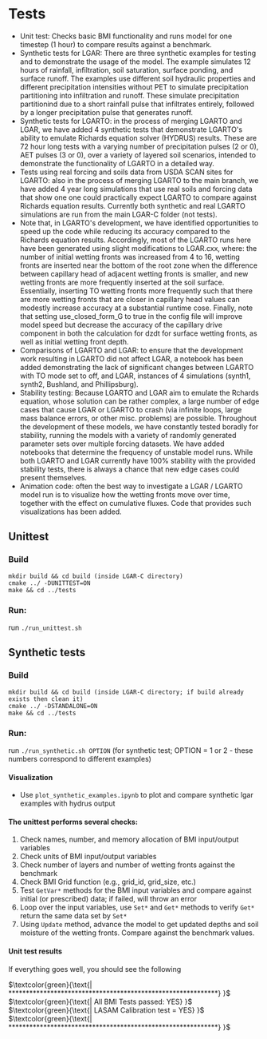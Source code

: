 # Tests
- Unit test: Checks basic BMI functionality and runs model for one timestep (1 hour) to compare results against a benchmark.
- Synthetic tests for LGAR: There are three synthetic examples for testing and to demonstrate the usage of the model. The example simulates 12 hours of rainfall, infiltration, soil saturation, surface ponding, and surface runoff. The examples use different soil hydraulic properties and different precipitation intensities without PET to simulate precipitation partitioning into infiltration and runoff. These simulate precipitation partitionind due to a short rainfall pulse that infiltrates entirely, followed by a longer precipitation pulse that generates runoff.
- Synthetic tests for LGARTO: in the process of merging LGARTO and LGAR, we have added 4 synthetic tests that demonstrate LGARTO's ability to emulate Richards equation solver (HYDRUS) results. These are 72 hour long tests with a varying number of precipitation pulses (2 or 0), AET pulses (3 or 0), over a variety of layered soil scenarios, intended to demonstrate the functionality of LGARTO in a detailed way. 
- Tests using real forcing and soils data from USDA SCAN sites for LGARTO: also in the process of merging LGARTO to the main branch, we have added 4 year long simulations that use real soils and forcing data that show one one could practically expect LGARTO to compare against Richards equation results. Currently both synthetic and real LGARTO simulations are run from the main LGAR-C folder (not tests).
- Note that, in LGARTO's development, we have identified opportunities to speed up the code while reducing its accuracy compared to the Richards equation results. Accordingly, most of the LGARTO runs here have been generated using slight modifications to LGAR.cxx, where: the number of initial wetting fronts was increased from 4 to 16, wetting fronts are inserted near the bottom of the root zone when the difference between capillary head of adjacent wetting fronts is smaller, and new wetting fronts are more frequently inserted at the soil surface. Essentially, inserting TO wetting fronts more frequently such that there are more wetting fronts that are closer in capillary head values can modestly increase accuracy at a substantial runtime cose. Finally, note that setting use_closed_form_G to true in the config file will improve model speed but decrease the accuracy of the capillary drive component in both the calculation for dzdt for surface wetting fronts, as well as initial wetting front depth. 
- Comparisons of LGARTO and LGAR: to ensure that the development work resulting in LGARTO did not affect LGAR, a notebook has been added demonstrating the lack of significant changes between LGARTO with TO mode set to off, and LGAR, instances of 4 simulations (synth1, synth2, Bushland, and Phillipsburg).
- Stability testing: Because LGARTO and LGAR aim to emulate the Rchards equation, whose solution can be rather complex, a large number of edge cases that cause LGAR or LGARTO to crash (via infinite loops, large mass balance errors, or other misc. problems) are possible. Throughout the development of these models, we have constantly tested boradly for stability, running the models with a variety of randomly generated parameter sets over multiple forcing datasets. We have added notebooks that determine the frequency of unstable model runs. While both LGARTO and LGAR currently have 100% stability with the provided stability tests, there is always a chance that new edge cases could present themselves. 
- Animation code: often the best way to investigate a LGAR / LGARTO model run is to visualize how the wetting fronts move over time, together with the effect on cumulative fluxes. Code that provides such visualizations has been added. 

## Unittest
### Build
```
mkdir build && cd build (inside LGAR-C directory)
cmake ../ -DUNITTEST=ON
make && cd ../tests
```

### Run:
run `./run_unittest.sh`

## Synthetic tests
### Build
```
mkdir build && cd build (inside LGAR-C directory; if build already exists then clean it)
cmake ../ -DSTANDALONE=ON
make && cd ../tests
```

### Run:
run `./run_synthetic.sh OPTION` (for synthetic test; OPTION = 1 or 2 - these numbers correspond to different examples)


#### Visualization
  - Use `plot_synthetic_examples.ipynb` to plot and compare synthetic lgar examples with hydrus output

#### The unittest performs several checks:
  1. Check names, number, and memory allocation of BMI input/output variables
  2. Check units of BMI input/output variables
  3. Check number of layers and number of wetting fronts against the benchmark
  4. Check BMI Grid function (e.g., grid_id, grid_size, etc.)
  5. Test `GetVar*` methods for the BMI input variables and compare against initial (or prescribed) data; if failed, will throw an error
  6. Loop over the input variables, use `Set*` and `Get*` methods to verify `Get*` return the same data set by `Set*`
  7. Using `Update` method, advance the model to get updated depths and soil moisture of the wetting fronts. Compare against the benchmark values.

  #### Unit test results
  If everything goes well, you should see the following

  $\textcolor{green}{\text{| ************************************************************} }$ \
  $\textcolor{green}{\text{| All BMI Tests passed: YES} }$ \
  $\textcolor{green}{\text{| LASAM Calibration test = YES} }$ \
  $\textcolor{green}{\text{| ************************************************************} }$

